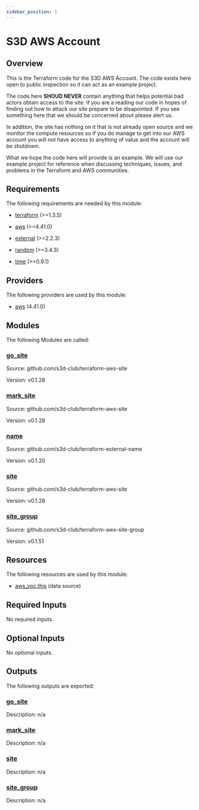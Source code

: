 ```yaml
---
sidebar_position: 1
---
```


# S3D AWS Account

## Overview
This is the Terraform code for the S3D AWS Account. The code exists here open
to public inspection so it can act as an example project.

The code here **SHOUD NEVER** contain anything that helps potential bad actors
obtain access to the site. If you are a reading our code in hopes of finding
out how to attack our site prepare to be disapointed. If you see something here
that we should be concerned about please alert us.

In addition, the site has nothing on it that is not already open source and we
monitor the compute resources so if you do manage to get into our AWS account
you will not have access to anything of value and the account will be shutdown.

What we hope the code here will provide is an example. We will use our example
project for reference when discussing techniques, issues, and problems in the
Terraform and AWS communities.


## Requirements

The following requirements are needed by this module:

- <a name="requirement_terraform"></a> [terraform](#requirement\_terraform) (>=1.3.5)

- <a name="requirement_aws"></a> [aws](#requirement\_aws) (>=4.41.0)

- <a name="requirement_external"></a> [external](#requirement\_external) (>=2.2.3)

- <a name="requirement_random"></a> [random](#requirement\_random) (>=3.4.3)

- <a name="requirement_time"></a> [time](#requirement\_time) (>=0.9.1)

## Providers

The following providers are used by this module:

- <a name="provider_aws"></a> [aws](#provider\_aws) (4.41.0)

## Modules

The following Modules are called:

### <a name="module_go_site"></a> [go\_site](#module\_go\_site)

Source: github.com/s3d-club/terraform-aws-site

Version: v0.1.28

### <a name="module_mark_site"></a> [mark\_site](#module\_mark\_site)

Source: github.com/s3d-club/terraform-aws-site

Version: v0.1.28

### <a name="module_name"></a> [name](#module\_name)

Source: github.com/s3d-club/terraform-external-name

Version: v0.1.20

### <a name="module_site"></a> [site](#module\_site)

Source: github.com/s3d-club/terraform-aws-site

Version: v0.1.28

### <a name="module_site_group"></a> [site\_group](#module\_site\_group)

Source: github.com/s3d-club/terraform-aws-site-group

Version: v0.1.51

## Resources

The following resources are used by this module:

- [aws_vpc.this](https://registry.terraform.io/providers/hashicorp/aws/latest/docs/data-sources/vpc) (data source)

## Required Inputs

No required inputs.

## Optional Inputs

No optional inputs.

## Outputs

The following outputs are exported:

### <a name="output_go_site"></a> [go\_site](#output\_go\_site)

Description: n/a

### <a name="output_mark_site"></a> [mark\_site](#output\_mark\_site)

Description: n/a

### <a name="output_site"></a> [site](#output\_site)

Description: n/a

### <a name="output_site_group"></a> [site\_group](#output\_site\_group)

Description: n/a
